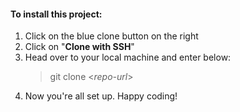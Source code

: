 #### To install this project:

1. Click on the blue clone button on the right
2. Click on "**Clone with SSH**"
3. Head over to your local machine and enter below:
   > git clone <_repo-url_>
4. Now you're all set up. Happy coding!
